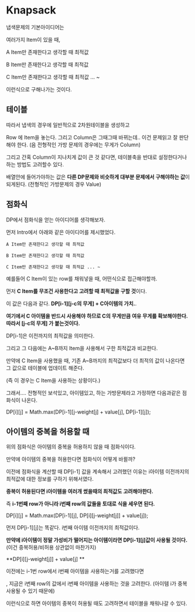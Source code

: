 # Knapsack

냅색문제의 기본아이디어는 

여러가지 Item이 있을 때, 

A Item만 존재한다고 생각할 때 최적값

B Item만 존재한다고 생각할 때 최적값

C Item만 존재한다고 생각할 때 최적값 ... ~ 

이런식으로 구해나가는 것이다.

## 테이블

따라서 냅색의 경우에 일반적으로 2차원테이블을 생성하고

Row 에 Item을 놓는다. 그리고 Column은 그때그때 바뀌는데.. 이건 문제읽고 잘 판단해야 한다. (음 전형적인 가방 문제의 경우에는 무게가 Column)

그리고 간혹 Column이 지나치게 값이 큰 것 같다면, 테이블축을 반대로 설정한다거나 하는 방법도 고려할수 있다.

배열안에 들어가야하는 값은 **다른 DP문제와 비슷하게 대부분 문제에서 구해야하는 값**이 되게된다. (전형적인 가방문제의 경우 Value)

## 점화식

DP에서 점화식을 얻는 아이디어를 생각해보자.

먼저 Intro에서 아래와 같은 아이디어를 제시했었다.

```
A Item만 존재한다고 생각할 때 최적값

B Item만 존재한다고 생각할 때 최적값

C Item만 존재한다고 생각할 때 최적값 ... ~ 
```

예를들어 C Item이 있는 row를 채워넣을 때, 어떤식으로 접근해야할까.

먼저 **C Item를 무조건 사용한다고 고려할 때 최적값을 구할 것**이다.

이 값은 다음과 같다. **DP[i-1][j-c의 무게] + C아이템의 가치.**. 

**여기에서 C 아이템을 반드시 사용해야 하므로 C의 무게만큼 여유 무게를 확보해야한다. 따라서 [j-c의 무게] 가 붙는것이다.**

DP[i-1]은 이전까지의 최적값을 의미한다. 


그리고 그 다음에는 A~B까지 Item을 사용해서 구한 최적값과 비교한다.

만약에 C Item을 사용했을 때, 기존 A~B까지의 최적값보다 더 최적의 값이 나온다면 그 값으로 테이블에 업데이트 해준다.

(즉 이 경우는 C Item을 사용하는 상황이다.)


그래서.... 전형적인 보석있고, 아이템있고, 하는 가방문제라고 가정하면 다음과같은 점화식이 나온다.

DP[i][j] = Math.max(DP[i-1][j-weight[j] + value[j], DP[i-1][j]);

## 아이템의 중복을 허용할 때

위의 점화식은 아이템의 중복을 허용하지 않을 때 점화식이다.

만약에 아이템의 중복을 허용한다면 점화식이 어떻게 바뀔까?

이전에 점화식을 계산할 때 DP[i-1] 값을 계속해서 고려했던 이유는 i아이템 이전까지의 최적값에 대한 정보를 구하기 위해서였다.

**중복이 허용된다면 i아이템을 여러개 썼을때의 최적값도 고려해야한다.**

즉 **i-1번째 row가 아니라 i번째 row의 값들을 토대로 식을 세우면 된다.**

DP[i][j] = Math.max(DP[i-1][j], DP[i][j-weight[j]] + value[j]);

먼저 DP[i-1][j]는 똑같다. i번째 아이템 이전까지의 최적값이다. 

**만약에 i아이템이 정말 가성비가 떨어지는 아이템이라면 DP[i-1][j]값이 사용될 것이다.** (이건 중복허용/비허용 상관없이 마찬가지)

**DP[i][j-weight[j]] + value[j] **

이전에는 i-1번 row에서 i번째 아이템을 사용하는거를 고려했다면

, 지금은 i번째 row의 값에서 i번째 아이템을 사용하는 것을 고려한다. (아이템 i가 중복사용될 수 있기 때문에)

이런식으로 하면 아이템의 중복이 허용될 때도 고려하면서 테이블을 채워나갈 수 있다.


